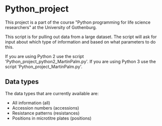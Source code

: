 # Python_project

This project is a part of the course "Python programming for life science researchers" at the University of Gothenburg.

This script is for pulling out data from a large dataset. The script will ask for input about which type of information and based on what parameters to do this.

If you are using Python 2 use the script 'Python_project_python2_MartinPalm.py'.
If you are using Python 3 use the script 'Python_project_MartinPalm.py'.

## Data types
The data types that are currently available are:
* All information (all)
* Accession numbers (accessions)
* Resistance patterns (resistances)
* Positions in microtitre plates (positions)
